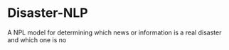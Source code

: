# Disaster-NLP
A NPL model for determining which news or information is a real disaster and which one is no

